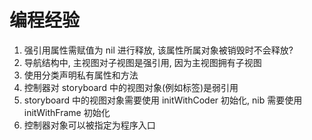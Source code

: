 # 编程经验

1. 强引用属性需赋值为 nil 进行释放, 该属性所属对象被销毁时不会释放?
2. 导航结构中, 主视图对子视图是强引用, 因为主视图拥有子视图
3. 使用分类声明私有属性和方法
4. 控制器对 storyboard 中的视图对象(例如标签)是弱引用
5. storyboard 中的视图对象需要使用 initWithCoder 初始化, nib 需要使用 initWithFrame 初始化
6. 控制器对象可以被指定为程序入口
